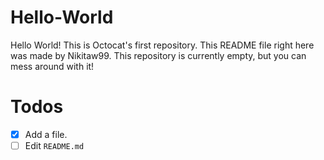 # Hello-World
Hello World! This is Octocat's first repository. This README file right here was made by Nikitaw99. This repository is currently empty, but you can mess around with it!

# Todos
- [x] Add a file.
- [ ] Edit `README.md`
